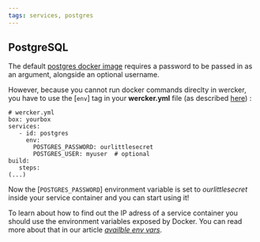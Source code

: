 ```yaml
---
tags: services, postgres
---
```


## PostgreSQL

The default [postgres docker image](https://registry.hub.docker.com/_/postgres/) requires a password to be passed in as an argument, alongside an optional username. 

However, because you cannot run docker commands direclty in wercker, you have to use the [`env`] tag in your **wercker.yml** file (as described [here](http://devcenter.wercker.io/docs/services/advanced-services.html)) :

``` 
# wercker.yml 
box: yourbox
services:
   - id: postgres
     env:
       POSTGRES_PASSWORD: ourlittlesecret
       POSTGRES_USER: myuser  # optional
build:
   steps:
(...) 
```

Now the [`POSTGRES_PASSWORD`] environment variable is set to _ourlittlesecret_ inside your service container and you can start using it! 

To learn about how to find out the IP adress of a service container you should use the environment variables exposed by Docker. You can read more about that in our article [_availble env vars_](http://devcenter.wercker.io/docs/services/available-env-vars.html).
